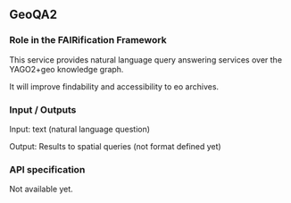 ## GeoQA2

### Role in the FAIRification Framework
This service provides natural language query answering services over the YAGO2+geo knowledge graph.

It will improve findability and accessibility to eo archives.

### Input / Outputs

Input: text (natural language question)

Output: Results to spatial queries (not format defined yet)

### API specification

Not available yet.
